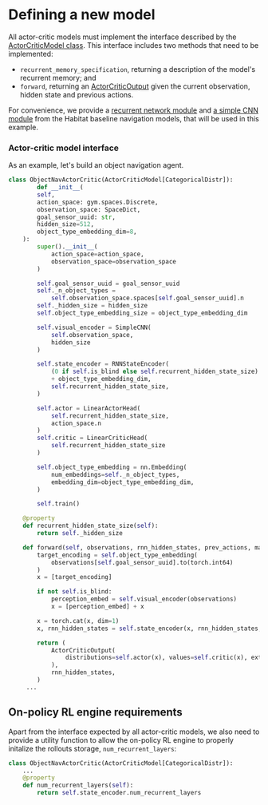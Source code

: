 # Defining a new model

All actor-critic models must implement the interface described by the
[ActorCriticModel class](/api/onpolicy_sync/policy/#actorcriticmodel). This interface includes two methods that need to be 
implemented:

* `recurrent_memory_specification`, returning a description of the model's recurrent memory; and 
* `forward`, returning an [ActorCriticOutput](/api/rl_base/common/#actorcriticoutput) given the current observation,
hidden state and previous actions.

For convenience, we provide a [recurrent network module](/api/models/basic_models/#rnnstateencoder) and
[a simple CNN module](/api/models/basic_models/#simplecnn) from the Habitat baseline navigation
models, that will be used in this example.

### Actor-critic model interface

As an example, let's build an object navigation agent.

```python
class ObjectNavActorCritic(ActorCriticModel[CategoricalDistr]):
        def __init__(
        self,
        action_space: gym.spaces.Discrete,
        observation_space: SpaceDict,
        goal_sensor_uuid: str,
        hidden_size=512,
        object_type_embedding_dim=8,
    ):
        super().__init__(
            action_space=action_space,
            observation_space=observation_space
        )

        self.goal_sensor_uuid = goal_sensor_uuid
        self._n_object_types =
            self.observation_space.spaces[self.goal_sensor_uuid].n
        self._hidden_size = hidden_size
        self.object_type_embedding_size = object_type_embedding_dim

        self.visual_encoder = SimpleCNN(
            self.observation_space,
            hidden_size
        )

        self.state_encoder = RNNStateEncoder(
            (0 if self.is_blind else self.recurrent_hidden_state_size)
            + object_type_embedding_dim,
            self.recurrent_hidden_state_size,
        )

        self.actor = LinearActorHead(
            self.recurrent_hidden_state_size,
            action_space.n
        )
        self.critic = LinearCriticHead(
            self.recurrent_hidden_state_size
        )

        self.object_type_embedding = nn.Embedding(
            num_embeddings=self._n_object_types,
            embedding_dim=object_type_embedding_dim,
        )

        self.train()

    @property
    def recurrent_hidden_state_size(self):
        return self._hidden_size

    def forward(self, observations, rnn_hidden_states, prev_actions, masks):
        target_encoding = self.object_type_embedding(
            observations[self.goal_sensor_uuid].to(torch.int64)
        )
        x = [target_encoding]

        if not self.is_blind:
            perception_embed = self.visual_encoder(observations)
            x = [perception_embed] + x

        x = torch.cat(x, dim=1)
        x, rnn_hidden_states = self.state_encoder(x, rnn_hidden_states, masks)

        return (
            ActorCriticOutput(
                distributions=self.actor(x), values=self.critic(x), extras={}
            ),
            rnn_hidden_states,
        )
     ...
```

## On-policy RL engine requirements

Apart from the interface expected by all actor-critic models, we also need to provide a utility function to allow
the on-policy RL engine to properly initalize the rollouts storage, `num_recurrent_layers`:

```python
class ObjectNavActorCritic(ActorCriticModel[CategoricalDistr]):
    ...
    @property
    def num_recurrent_layers(self):
        return self.state_encoder.num_recurrent_layers
```
